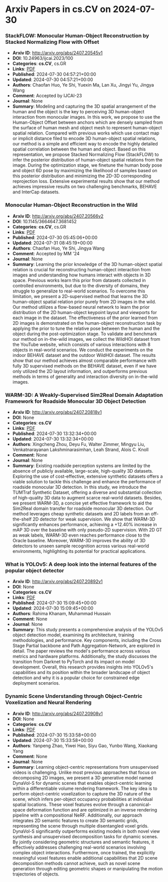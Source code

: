 # Arxiv Papers in cs.CV on 2024-07-30
### StackFLOW: Monocular Human-Object Reconstruction by Stacked Normalizing Flow with Offset
- **Arxiv ID**: http://arxiv.org/abs/2407.20545v1
- **DOI**: 10.24963/ijcai.2023/100
- **Categories**: **cs.CV**, cs.GR
- **Links**: [PDF](http://arxiv.org/pdf/2407.20545v1)
- **Published**: 2024-07-30 04:57:21+00:00
- **Updated**: 2024-07-30 04:57:21+00:00
- **Authors**: Chaofan Huo, Ye Shi, Yuexin Ma, Lan Xu, Jingyi Yu, Jingya Wang
- **Comment**: Accepted by IJCAI-23
- **Journal**: None
- **Summary**: Modeling and capturing the 3D spatial arrangement of the human and the object is the key to perceiving 3D human-object interaction from monocular images. In this work, we propose to use the Human-Object Offset between anchors which are densely sampled from the surface of human mesh and object mesh to represent human-object spatial relation. Compared with previous works which use contact map or implicit distance filed to encode 3D human-object spatial relations, our method is a simple and efficient way to encode the highly detailed spatial correlation between the human and object. Based on this representation, we propose Stacked Normalizing Flow (StackFLOW) to infer the posterior distribution of human-object spatial relations from the image. During the optimization stage, we finetune the human body pose and object 6D pose by maximizing the likelihood of samples based on this posterior distribution and minimizing the 2D-3D corresponding reprojection loss. Extensive experimental results show that our method achieves impressive results on two challenging benchmarks, BEHAVE and InterCap datasets.



### Monocular Human-Object Reconstruction in the Wild
- **Arxiv ID**: http://arxiv.org/abs/2407.20566v2
- **DOI**: 10.1145/3664647.3681452
- **Categories**: **cs.CV**, cs.GR
- **Links**: [PDF](http://arxiv.org/pdf/2407.20566v2)
- **Published**: 2024-07-30 05:45:06+00:00
- **Updated**: 2024-07-31 08:45:19+00:00
- **Authors**: Chaofan Huo, Ye Shi, Jingya Wang
- **Comment**: Accepted by MM '24
- **Journal**: None
- **Summary**: Learning the prior knowledge of the 3D human-object spatial relation is crucial for reconstructing human-object interaction from images and understanding how humans interact with objects in 3D space. Previous works learn this prior from datasets collected in controlled environments, but due to the diversity of domains, they struggle to generalize to real-world scenarios. To overcome this limitation, we present a 2D-supervised method that learns the 3D human-object spatial relation prior purely from 2D images in the wild. Our method utilizes a flow-based neural network to learn the prior distribution of the 2D human-object keypoint layout and viewports for each image in the dataset. The effectiveness of the prior learned from 2D images is demonstrated on the human-object reconstruction task by applying the prior to tune the relative pose between the human and the object during the post-optimization stage. To validate and benchmark our method on in-the-wild images, we collect the WildHOI dataset from the YouTube website, which consists of various interactions with 8 objects in real-world scenarios. We conduct the experiments on the indoor BEHAVE dataset and the outdoor WildHOI dataset. The results show that our method achieves almost comparable performance with fully 3D supervised methods on the BEHAVE dataset, even if we have only utilized the 2D layout information, and outperforms previous methods in terms of generality and interaction diversity on in-the-wild images.



### WARM-3D: A Weakly-Supervised Sim2Real Domain Adaptation Framework for Roadside Monocular 3D Object Detection
- **Arxiv ID**: http://arxiv.org/abs/2407.20818v1
- **DOI**: None
- **Categories**: **cs.CV**
- **Links**: [PDF](http://arxiv.org/pdf/2407.20818v1)
- **Published**: 2024-07-30 13:32:34+00:00
- **Updated**: 2024-07-30 13:32:34+00:00
- **Authors**: Xingcheng Zhou, Deyu Fu, Walter Zimmer, Mingyu Liu, Venkatnarayanan Lakshminarasimhan, Leah Strand, Alois C. Knoll
- **Comment**: None
- **Journal**: None
- **Summary**: Existing roadside perception systems are limited by the absence of publicly available, large-scale, high-quality 3D datasets. Exploring the use of cost-effective, extensive synthetic datasets offers a viable solution to tackle this challenge and enhance the performance of roadside monocular 3D detection. In this study, we introduce the TUMTraf Synthetic Dataset, offering a diverse and substantial collection of high-quality 3D data to augment scarce real-world datasets. Besides, we present WARM-3D, a concise yet effective framework to aid the Sim2Real domain transfer for roadside monocular 3D detection. Our method leverages cheap synthetic datasets and 2D labels from an off-the-shelf 2D detector for weak supervision. We show that WARM-3D significantly enhances performance, achieving a +12.40% increase in mAP 3D over the baseline with only pseudo-2D supervision. With 2D GT as weak labels, WARM-3D even reaches performance close to the Oracle baseline. Moreover, WARM-3D improves the ability of 3D detectors to unseen sample recognition across various real-world environments, highlighting its potential for practical applications.



### What is YOLOv5: A deep look into the internal features of the popular object detector
- **Arxiv ID**: http://arxiv.org/abs/2407.20892v1
- **DOI**: None
- **Categories**: **cs.CV**
- **Links**: [PDF](http://arxiv.org/pdf/2407.20892v1)
- **Published**: 2024-07-30 15:09:45+00:00
- **Updated**: 2024-07-30 15:09:45+00:00
- **Authors**: Rahima Khanam, Muhammad Hussain
- **Comment**: None
- **Journal**: None
- **Summary**: This study presents a comprehensive analysis of the YOLOv5 object detection model, examining its architecture, training methodologies, and performance. Key components, including the Cross Stage Partial backbone and Path Aggregation-Network, are explored in detail. The paper reviews the model's performance across various metrics and hardware platforms. Additionally, the study discusses the transition from Darknet to PyTorch and its impact on model development. Overall, this research provides insights into YOLOv5's capabilities and its position within the broader landscape of object detection and why it is a popular choice for constrained edge deployment scenarios.



### Dynamic Scene Understanding through Object-Centric Voxelization and Neural Rendering
- **Arxiv ID**: http://arxiv.org/abs/2407.20908v1
- **DOI**: None
- **Categories**: **cs.CV**
- **Links**: [PDF](http://arxiv.org/pdf/2407.20908v1)
- **Published**: 2024-07-30 15:33:58+00:00
- **Updated**: 2024-07-30 15:33:58+00:00
- **Authors**: Yanpeng Zhao, Yiwei Hao, Siyu Gao, Yunbo Wang, Xiaokang Yang
- **Comment**: None
- **Journal**: None
- **Summary**: Learning object-centric representations from unsupervised videos is challenging. Unlike most previous approaches that focus on decomposing 2D images, we present a 3D generative model named DynaVol-S for dynamic scenes that enables object-centric learning within a differentiable volume rendering framework. The key idea is to perform object-centric voxelization to capture the 3D nature of the scene, which infers per-object occupancy probabilities at individual spatial locations. These voxel features evolve through a canonical-space deformation function and are optimized in an inverse rendering pipeline with a compositional NeRF. Additionally, our approach integrates 2D semantic features to create 3D semantic grids, representing the scene through multiple disentangled voxel grids. DynaVol-S significantly outperforms existing models in both novel view synthesis and unsupervised decomposition tasks for dynamic scenes. By jointly considering geometric structures and semantic features, it effectively addresses challenging real-world scenarios involving complex object interactions. Furthermore, once trained, the explicitly meaningful voxel features enable additional capabilities that 2D scene decomposition methods cannot achieve, such as novel scene generation through editing geometric shapes or manipulating the motion trajectories of objects.




